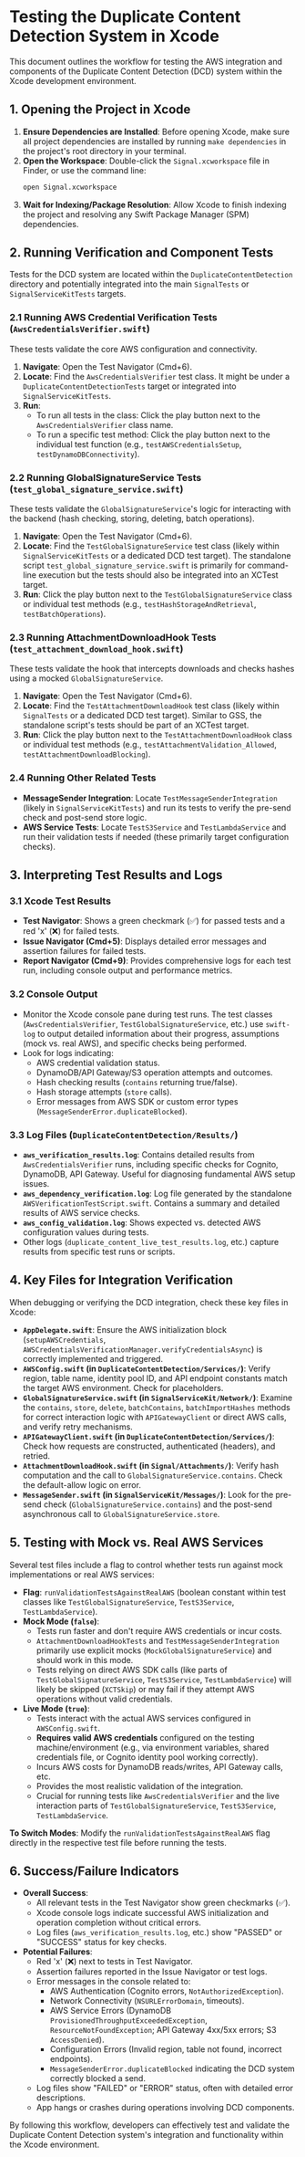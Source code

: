 # Testing the Duplicate Content Detection System in Xcode

This document outlines the workflow for testing the AWS integration and components of the Duplicate Content Detection (DCD) system within the Xcode development environment.

## 1. Opening the Project in Xcode

1.  **Ensure Dependencies are Installed**: Before opening Xcode, make sure all project dependencies are installed by running `make dependencies` in the project's root directory in your terminal.
2.  **Open the Workspace**: Double-click the `Signal.xcworkspace` file in Finder, or use the command line:
    ```bash
    open Signal.xcworkspace
    ```
3.  **Wait for Indexing/Package Resolution**: Allow Xcode to finish indexing the project and resolving any Swift Package Manager (SPM) dependencies.

## 2. Running Verification and Component Tests

Tests for the DCD system are located within the `DuplicateContentDetection` directory and potentially integrated into the main `SignalTests` or `SignalServiceKitTests` targets.

### 2.1 Running AWS Credential Verification Tests (`AwsCredentialsVerifier.swift`)

These tests validate the core AWS configuration and connectivity.

1.  **Navigate**: Open the Test Navigator (Cmd+6).
2.  **Locate**: Find the `AwsCredentialsVerifier` test class. It might be under a `DuplicateContentDetectionTests` target or integrated into `SignalServiceKitTests`.
3.  **Run**:
    *   To run all tests in the class: Click the play button next to the `AwsCredentialsVerifier` class name.
    *   To run a specific test method: Click the play button next to the individual test function (e.g., `testAWSCredentialsSetup`, `testDynamoDBConnectivity`).

### 2.2 Running GlobalSignatureService Tests (`test_global_signature_service.swift`)

These tests validate the `GlobalSignatureService`'s logic for interacting with the backend (hash checking, storing, deleting, batch operations).

1.  **Navigate**: Open the Test Navigator (Cmd+6).
2.  **Locate**: Find the `TestGlobalSignatureService` test class (likely within `SignalServiceKitTests` or a dedicated DCD test target). The standalone script `test_global_signature_service.swift` is primarily for command-line execution but the tests should also be integrated into an XCTest target.
3.  **Run**: Click the play button next to the `TestGlobalSignatureService` class or individual test methods (e.g., `testHashStorageAndRetrieval`, `testBatchOperations`).

### 2.3 Running AttachmentDownloadHook Tests (`test_attachment_download_hook.swift`)

These tests validate the hook that intercepts downloads and checks hashes using a mocked `GlobalSignatureService`.

1.  **Navigate**: Open the Test Navigator (Cmd+6).
2.  **Locate**: Find the `TestAttachmentDownloadHook` test class (likely within `SignalTests` or a dedicated DCD test target). Similar to GSS, the standalone script's tests should be part of an XCTest target.
3.  **Run**: Click the play button next to the `TestAttachmentDownloadHook` class or individual test methods (e.g., `testAttachmentValidation_Allowed`, `testAttachmentDownloadBlocking`).

### 2.4 Running Other Related Tests

*   **MessageSender Integration**: Locate `TestMessageSenderIntegration` (likely in `SignalServiceKitTests`) and run its tests to verify the pre-send check and post-send store logic.
*   **AWS Service Tests**: Locate `TestS3Service` and `TestLambdaService` and run their validation tests if needed (these primarily target configuration checks).

## 3. Interpreting Test Results and Logs

### 3.1 Xcode Test Results

*   **Test Navigator**: Shows a green checkmark (✅) for passed tests and a red 'x' (❌) for failed tests.
*   **Issue Navigator (Cmd+5)**: Displays detailed error messages and assertion failures for failed tests.
*   **Report Navigator (Cmd+9)**: Provides comprehensive logs for each test run, including console output and performance metrics.

### 3.2 Console Output

*   Monitor the Xcode console pane during test runs. The test classes (`AwsCredentialsVerifier`, `TestGlobalSignatureService`, etc.) use `swift-log` to output detailed information about their progress, assumptions (mock vs. real AWS), and specific checks being performed.
*   Look for logs indicating:
    *   AWS credential validation status.
    *   DynamoDB/API Gateway/S3 operation attempts and outcomes.
    *   Hash checking results (`contains` returning true/false).
    *   Hash storage attempts (`store` calls).
    *   Error messages from AWS SDK or custom error types (`MessageSenderError.duplicateBlocked`).

### 3.3 Log Files (`DuplicateContentDetection/Results/`)

*   **`aws_verification_results.log`**: Contains detailed results from `AwsCredentialsVerifier` runs, including specific checks for Cognito, DynamoDB, API Gateway. Useful for diagnosing fundamental AWS setup issues.
*   **`aws_dependency_verification.log`**: Log file generated by the standalone `AWSVerificationTestScript.swift`. Contains a summary and detailed results of AWS service checks.
*   **`aws_config_validation.log`**: Shows expected vs. detected AWS configuration values during tests.
*   Other logs (`duplicate_content_live_test_results.log`, etc.) capture results from specific test runs or scripts.

## 4. Key Files for Integration Verification

When debugging or verifying the DCD integration, check these key files in Xcode:

*   **`AppDelegate.swift`**: Ensure the AWS initialization block (`setupAWSCredentials`, `AWSCredentialsVerificationManager.verifyCredentialsAsync`) is correctly implemented and triggered.
*   **`AWSConfig.swift` (in `DuplicateContentDetection/Services/`)**: Verify region, table name, identity pool ID, and API endpoint constants match the target AWS environment. Check for placeholders.
*   **`GlobalSignatureService.swift` (in `SignalServiceKit/Network/`)**: Examine the `contains`, `store`, `delete`, `batchContains`, `batchImportHashes` methods for correct interaction logic with `APIGatewayClient` or direct AWS calls, and verify retry mechanisms.
*   **`APIGatewayClient.swift` (in `DuplicateContentDetection/Services/`)**: Check how requests are constructed, authenticated (headers), and retried.
*   **`AttachmentDownloadHook.swift` (in `Signal/Attachments/`)**: Verify hash computation and the call to `GlobalSignatureService.contains`. Check the default-allow logic on error.
*   **`MessageSender.swift` (in `SignalServiceKit/Messages/`)**: Look for the pre-send check (`GlobalSignatureService.contains`) and the post-send asynchronous call to `GlobalSignatureService.store`.

## 5. Testing with Mock vs. Real AWS Services

Several test files include a flag to control whether tests run against mock implementations or real AWS services:

*   **Flag**: `runValidationTestsAgainstRealAWS` (boolean constant within test classes like `TestGlobalSignatureService`, `TestS3Service`, `TestLambdaService`).
*   **Mock Mode (`false`)**:
    *   Tests run faster and don't require AWS credentials or incur costs.
    *   `AttachmentDownloadHookTests` and `TestMessageSenderIntegration` primarily use explicit mocks (`MockGlobalSignatureService`) and should work in this mode.
    *   Tests relying on direct AWS SDK calls (like parts of `TestGlobalSignatureService`, `TestS3Service`, `TestLambdaService`) will likely be skipped (`XCTSkip`) or may fail if they attempt AWS operations without valid credentials.
*   **Live Mode (`true`)**:
    *   Tests interact with the actual AWS services configured in `AWSConfig.swift`.
    *   **Requires valid AWS credentials** configured on the testing machine/environment (e.g., via environment variables, shared credentials file, or Cognito identity pool working correctly).
    *   Incurs AWS costs for DynamoDB reads/writes, API Gateway calls, etc.
    *   Provides the most realistic validation of the integration.
    *   Crucial for running tests like `AwsCredentialsVerifier` and the live interaction parts of `TestGlobalSignatureService`, `TestS3Service`, `TestLambdaService`.

**To Switch Modes**: Modify the `runValidationTestsAgainstRealAWS` flag directly in the respective test file before running the tests.

## 6. Success/Failure Indicators

*   **Overall Success**:
    *   All relevant tests in the Test Navigator show green checkmarks (✅).
    *   Xcode console logs indicate successful AWS initialization and operation completion without critical errors.
    *   Log files (`aws_verification_results.log`, etc.) show "PASSED" or "SUCCESS" status for key checks.
*   **Potential Failures**:
    *   Red 'x' (❌) next to tests in Test Navigator.
    *   Assertion failures reported in the Issue Navigator or test logs.
    *   Error messages in the console related to:
        *   AWS Authentication (Cognito errors, `NotAuthorizedException`).
        *   Network Connectivity (`NSURLErrorDomain`, timeouts).
        *   AWS Service Errors (DynamoDB `ProvisionedThroughputExceededException`, `ResourceNotFoundException`; API Gateway 4xx/5xx errors; S3 `AccessDenied`).
        *   Configuration Errors (Invalid region, table not found, incorrect endpoints).
        *   `MessageSenderError.duplicateBlocked` indicating the DCD system correctly blocked a send.
    *   Log files show "FAILED" or "ERROR" status, often with detailed error descriptions.
    *   App hangs or crashes during operations involving DCD components.

By following this workflow, developers can effectively test and validate the Duplicate Content Detection system's integration and functionality within the Xcode environment.